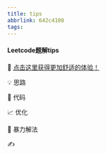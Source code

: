 ```yaml
---
title: tips
abbrlink: 642c4108
tags:
---
```


#### Leetcode题解tips

🔗 [点击这里获得更加舒适的体验！](https://www.realmicah.xyz/posts/.html)

💡 思路

🧾 代码

📈 优化

👊 暴力解法

✍️
